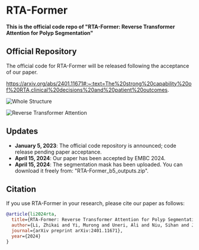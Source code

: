 # RTA-Former
**This is the official code repo of "RTA-Former: Reverse Transformer Attention for Polyp Segmentation"**

## Official Repository
The official code for RTA-Former will be released following the acceptance of our paper.

https://arxiv.org/abs/2401.11671#:~:text=The%20strong%20capability%20of%20RTA,clinical%20decisions%20and%20patient%20outcomes.

![Whole Structure](https://github.com/garlicman-man/RTA-Former/edit/main/imgs/whole_v16_0415.png)

![Reverse Transformer Attention](https://github.com/garlicman-man/RTA-Former/edit/main/imgs/rta_0415.png)


## Updates
- **January 5, 2023**: The official code repository is announced; code release pending paper acceptance.
- **April 15, 2024**: Our paper has been accepted by EMBC 2024.
- **April 15, 2024**: The segmentation mask has been uploaded. You can download it freely from: "RTA-Former_b5_outputs.zip".

## Citation
If you use RTA-Former in your research, please cite our paper as follows:

```bibtex
@article{li2024rta,
  title={RTA-Former: Reverse Transformer Attention for Polyp Segmentation},
  author={Li, Zhikai and Yi, Murong and Uneri, Ali and Niu, Sihan and Jones, Craig},
  journal={arXiv preprint arXiv:2401.11671},
  year={2024}
}
```

